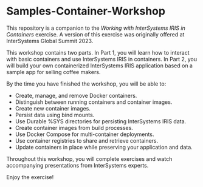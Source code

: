 # Samples-Container-Workshop

This repository is a companion to the *Working with InterSystems IRIS in Containers* exercise. A version of this exercise was originally offered at InterSystems Global Summit 2023.

This workshop contains two parts. In Part 1, you will learn how to interact with basic containers and use InterSystems IRIS in containers. In Part 2, you will build your own containerized InterSystems IRIS application based on a sample app for selling coffee makers.

By the time you have finished the workshop, you will be able to:
* Create, manage, and remove Docker containers.
* Distinguish between running containers and container images.
* Create new container images.
* Persist data using bind mounts.
* Use Durable %SYS directories for persisting InterSystems IRIS data.
* Create container images from build processes.
* Use Docker Compose for multi-container deployments.
* Use container registries to share and retrieve containers.
* Update containers in place while preserving your application and data.

Throughout this workshop, you will complete exercises and watch accompanying presentations from
InterSystems experts.

Enjoy the exercise!
